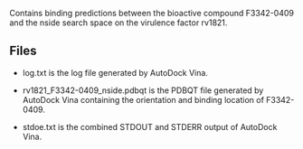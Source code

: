 Contains binding predictions between the bioactive compound F3342-0409 and the nside search space on the virulence factor rv1821.

## Files

- log.txt is the log file generated by AutoDock Vina.

- rv1821_F3342-0409_nside.pdbqt is the PDBQT file generated by AutoDock Vina containing the orientation and binding location of F3342-0409.

- stdoe.txt is the combined STDOUT and STDERR output of AutoDock Vina.

